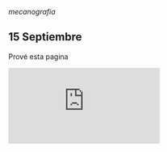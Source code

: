 *mecanografia*

## 15 Septiembre

Prové esta pagina

![](https://games.sense-lang.org/type4life/ES.php?key=spanish)


